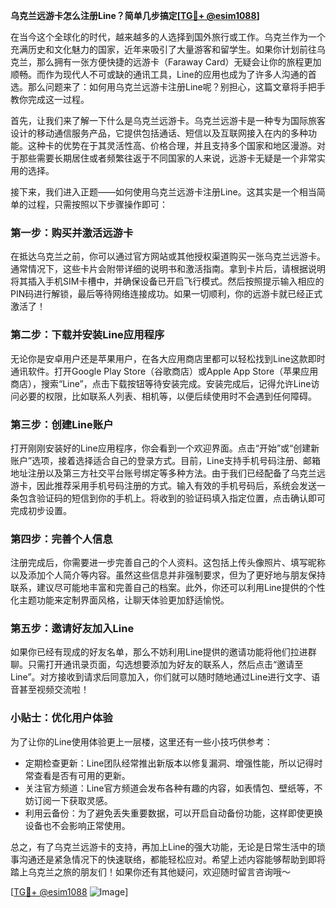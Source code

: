 **乌克兰远游卡怎么注册Line？简单几步搞定[[TG💪+ @esim1088](https://t.me/s/esim1088)]**

在当今这个全球化的时代，越来越多的人选择到国外旅行或工作。乌克兰作为一个充满历史和文化魅力的国家，近年来吸引了大量游客和留学生。如果你计划前往乌克兰，那么拥有一张方便快捷的远游卡（Faraway Card）无疑会让你的旅程更加顺畅。而作为现代人不可或缺的通讯工具，Line的应用也成为了许多人沟通的首选。那么问题来了：如何用乌克兰远游卡注册Line呢？别担心，这篇文章将手把手教你完成这一过程。

首先，让我们来了解一下什么是乌克兰远游卡。乌克兰远游卡是一种专为国际旅客设计的移动通信服务产品，它提供包括通话、短信以及互联网接入在内的多种功能。这种卡的优势在于其灵活性高、价格合理，并且支持多个国家和地区漫游。对于那些需要长期居住或者频繁往返于不同国家的人来说，远游卡无疑是一个非常实用的选择。

接下来，我们进入正题——如何使用乌克兰远游卡注册Line。这其实是一个相当简单的过程，只需按照以下步骤操作即可：

### 第一步：购买并激活远游卡

在抵达乌克兰之前，你可以通过官方网站或其他授权渠道购买一张乌克兰远游卡。通常情况下，这些卡片会附带详细的说明书和激活指南。拿到卡片后，请根据说明将其插入手机SIM卡槽中，并确保设备已开启飞行模式。然后按照提示输入相应的PIN码进行解锁，最后等待网络连接成功。如果一切顺利，你的远游卡就已经正式激活了！

### 第二步：下载并安装Line应用程序

无论你是安卓用户还是苹果用户，在各大应用商店里都可以轻松找到Line这款即时通讯软件。打开Google Play Store（谷歌商店）或Apple App Store（苹果应用商店），搜索“Line”，点击下载按钮等待安装完成。安装完成后，记得允许Line访问必要的权限，比如联系人列表、相机等，以便后续使用时不会遇到任何障碍。

### 第三步：创建Line账户

打开刚刚安装好的Line应用程序，你会看到一个欢迎界面。点击“开始”或“创建新账户”选项，接着选择适合自己的登录方式。目前，Line支持手机号码注册、邮箱地址注册以及第三方社交平台账号绑定等多种方法。由于我们已经配备了乌克兰远游卡，因此推荐采用手机号码注册的方式。输入有效的手机号码后，系统会发送一条包含验证码的短信到你的手机上。将收到的验证码填入指定位置，点击确认即可完成初步设置。

### 第四步：完善个人信息

注册完成后，你需要进一步完善自己的个人资料。这包括上传头像照片、填写昵称以及添加个人简介等内容。虽然这些信息并非强制要求，但为了更好地与朋友保持联系，建议尽可能地丰富和完善自己的档案。此外，你还可以利用Line提供的个性化主题功能来定制界面风格，让聊天体验更加舒适愉悦。

### 第五步：邀请好友加入Line

如果你已经有现成的好友名单，那么不妨利用Line提供的邀请功能将他们拉进群聊。只需打开通讯录页面，勾选想要添加为好友的联系人，然后点击“邀请至Line”。对方接收到请求后同意加入，你们就可以随时随地通过Line进行文字、语音甚至视频交流啦！

### 小贴士：优化用户体验

为了让你的Line使用体验更上一层楼，这里还有一些小技巧供参考：
- 定期检查更新：Line团队经常推出新版本以修复漏洞、增强性能，所以记得时常查看是否有可用的更新。
- 关注官方频道：Line官方频道会发布各种有趣的内容，如表情包、壁纸等，不妨订阅一下获取灵感。
- 利用云备份：为了避免丢失重要数据，可以开启自动备份功能，这样即使更换设备也不会影响正常使用。

总之，有了乌克兰远游卡的支持，再加上Line的强大功能，无论是日常生活中的琐事沟通还是紧急情况下的快速联络，都能轻松应对。希望上述内容能够帮助到即将踏上乌克兰之旅的朋友们！如果你还有其他疑问，欢迎随时留言咨询哦～

[[TG💪+ @esim1088](https://t.me/s/esim1088) ![Image](https://i.postimg.cc/4NQfJmqS/Snipaste-2025-05-13-00-14-12.png)]